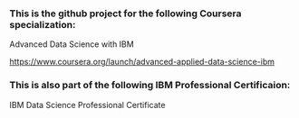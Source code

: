### This is the github project for the following Coursera specialization:

Advanced Data Science with IBM

https://www.coursera.org/launch/advanced-applied-data-science-ibm

### This is also part of the following IBM Professional Certificaion:

IBM Data Science Professional Certificate
